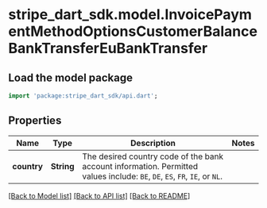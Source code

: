 # stripe_dart_sdk.model.InvoicePaymentMethodOptionsCustomerBalanceBankTransferEuBankTransfer

## Load the model package
```dart
import 'package:stripe_dart_sdk/api.dart';
```

## Properties
Name | Type | Description | Notes
------------ | ------------- | ------------- | -------------
**country** | **String** | The desired country code of the bank account information. Permitted values include: `BE`, `DE`, `ES`, `FR`, `IE`, or `NL`. | 

[[Back to Model list]](../README.md#documentation-for-models) [[Back to API list]](../README.md#documentation-for-api-endpoints) [[Back to README]](../README.md)



